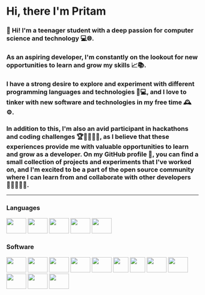 # Hi, there I'm Pritam
### 👋 Hi! I'm a teenager student with a deep passion for computer science and technology 💻🌐.
### As an aspiring developer, I'm constantly on the lookout for new opportunities to learn and grow my skills 📈📚.
### I have a strong desire to explore and experiment with different programming languages and technologies 🤖💻, and I love to tinker with new software and technologies in my free time 🕰️⚙️.
### In addition to this, I'm also an avid participant in hackathons and coding challenges 🏆👨‍💻👩‍💻, as I believe that these experiences provide me with valuable opportunities to learn and grow as a developer. On my GitHub profile 🐙, you can find a small collection of projects and experiments that I've worked on, and I'm excited to be a part of the open source community where I can learn from and collaborate with other developers 👨‍💻👩‍💻🤝.
------- 

### **Languages**

<div align="left">
    <a href="https://www.python.org/"><img src="https://cdn.jsdelivr.net/gh/devicons/devicon/icons/python/python-original.svg" height="40" width="52"/></a>
    <a href="https://en.wikipedia.org/wiki/HTML#:~:text=The%20HyperText%20Markup%20Language,appearance%20of%20the%20document."><img src="https://cdn.jsdelivr.net/gh/devicons/devicon/icons/html5/html5-original.svg" height="40" width="52"/></a>
    <a href="https://www.autohotkey.com/"><img src="https://upload.wikimedia.org/wikipedia/commons/5/5e/Modern_AutoHotkey_Logo_%28no_text%29.svg" height="40" width="52"/></a>
    <a href="https://en.wikipedia.org/wiki/C_(programming_language)#:~:text=(pronounced%20/,Standardization%20(ISO)."><img src="https://upload.wikimedia.org/wikipedia/commons/1/18/C_Programming_Language.svg" height="40" width="52"/></a>
    <a href="https://opensource.com/resources/what-bash"><img src="https://upload.wikimedia.org/wikipedia/commons/4/4b/Bash_Logo_Colored.svg" height="40" width="52"/></a>
</div>

### **Software**

<div align="left">
    <a href="https://www.adb.org/who-we-are/about#:~:text=Who%20We%20Are-,ADB%20is%20committed%20to%20achieving%20a%20prosperous%2C%20inclusive%2C%20resilient%2C,members%E2%80%9449%20from%20the%20region.&text=This%20is%20a%20modal%20window."><img src="https://upload.wikimedia.org/wikipedia/commons/9/95/Android_Studio_Icon_3.6.svg" height="40" width="52"/></a>
    <a href="https://docs.arduino.cc/learn/starting-guide/whats-arduino"><img src="https://cdn.jsdelivr.net/gh/devicons/devicon/icons/arduino/arduino-original.svg" height="40" width="52"/></a>
    <a href="https://docs.github.com/en/get-started/using-git/about-git"><img src="https://cdn.jsdelivr.net/gh/devicons/devicon/icons/git/git-original.svg" height="40" width="52"/></a>
    <a href="https://www.raspberrypi.org/help/what-%20is-a-raspberry-pi/"><img src="https://cdn.jsdelivr.net/gh/devicons/devicon/icons/raspberrypi/raspberrypi-original.svg" height="40" width="52"/></a>
    <a href="https://ubuntu.com/about"><img src="https://cdn.jsdelivr.net/gh/devicons/devicon/icons/ubuntu/ubuntu-plain.svg" height="40" width="52"/></a>
    <a href="https://www.vim.org/about.php"><img src="https://upload.wikimedia.org/wikipedia/commons/9/9f/Vimlogo.svg" height="40" width="40`"/></a>
    <a href="https://neovim.io/charter/#:~:text=Neovim%20is%20a%20refactor%2C%20and,parts%20of%20Vim%2C%20and%20more."><img src="https://www.vectorlogo.zone/logos/neovimio/neovimio-icon.svg" height="40" width="40`"/></a>
    <a href="https://www.adobe.com/in/products/photoshop.html?gclid=Cj0KCQiA3eGfBhCeARIsACpJNU-WYwzQ2q99CmHioZ6HpQsjzq2HI1WTmnwa5iiuWDi7CF8kxo7GRHYaAvvPEALw_wcB&sdid=SGDJMMG3&mv=search&ef_id=Cj0KCQiA3eGfBhCeARIsACpJNU-WYwzQ2q99CmHioZ6HpQsjzq2HI1WTmnwa5iiuWDi7CF8kxo7GRHYaAvvPEALw_wcB:G:s&s_kwcid=AL!3085!3!444587837267!e!!g!!adobe%20photosho!221441708!17534760668"><img src="https://www.adobe.com/content/dam/cc/icons/photoshop-mobile.svg" height="40" width="52"/></a>
    <a href="https://www.googleadservices.com/pagead/aclk?sa=L&ai=DChcSEwjLy7KB9K_9AhWKfysKHRl7AZEYABAAGgJzZg&ohost=www.google.com&cid=CAESauD2gRoYCuAoyUcpmfZou8AiAtpAo5x-qI9AI3-hm5fBDLbp9XVGZ74Rmbg8pEADzE1VoAk7Dp7HPxMXI08MpmfA14WEoN7rNZQm6J7vEOiFmBxJrwKbR-PQzwc90zoZmmAZe39yiYhccII&sig=AOD64_2Fpbx2soCFTB15SnVsCIAAC73iHA&q&adurl&ved=2ahUKEwikyauB9K_9AhWfXGwGHSyuB4oQ0Qx6BAgHEAE"><img src="https://upload.wikimedia.org/wikipedia/commons/f/fb/Adobe_Illustrator_CC_icon.svg" height="40" width="52"/></a>
    <a href="https://www.adobe.com/in/products/audition.html"><img src="https://upload.wikimedia.org/wikipedia/commons/0/0e/Adobe_Audition_CC_icon_%282020%29.svg" height="40" width="52"/></a>
    <a href="https://www.adobe.com/products/xd/learn/get-started/what-is-adobe-xd-used-for.html"><img src="https://upload.wikimedia.org/wikipedia/commons/c/c2/Adobe_XD_CC_icon.svg" height="40" width="52"/></a>
    <a href="https://www.adobe.com/in/products/premiere.html?gclid=Cj0KCQiA3eGfBhCeARIsACpJNU-pCz-tVND6sA3L0BXMfvUcJzkK6Wx4-T4b0P2V6P90WTPsYRQqAPkaAmPgEALw_wcB&sdid=STLMM87Z&mv=search&ef_id=Cj0KCQiA3eGfBhCeARIsACpJNU-pCz-tVND6sA3L0BXMfvUcJzkK6Wx4-T4b0P2V6P90WTPsYRQqAPkaAmPgEALw_wcB:G:s&s_kwcid=AL!3085!3!473191824162!e!!g!!adobe%20premiere!221167988!17525565788"><img src="https://upload.wikimedia.org/wikipedia/commons/4/40/Adobe_Premiere_Pro_CC_icon.svg" height="40" width="52"/></a>
</div>
